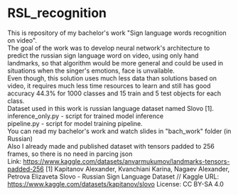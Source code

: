 # RSL_recognition
This is repository of my bachelor's work "Sign language words recognition on video".\
The goal of the work was to develop neural network's architecture to predict the russian sign language word on video, using only hand landmarks, so that algorithm would be more general and could be used in situations when the singer's emotions, face is unvailable.\
Even though, this solution uses much less data than solutions based on video, it requires much less time resources to learn and still has good accuracy 44.3% for 1000 classes and 15 train and 5 test objects for each class.\
Dataset used in this work is russian language dataset named Slovo [1].\
inference_only.py - script for trained model inference\
pipeline.py - script for model training pipeline.\
You can read my bachelor's work and watch slides in "bach_work" folder (in Russian)\
Also I already made and published dataset with tensors padded to 256 frames, so there is no need in parcing json\
Link: https://www.kaggle.com/datasets/anvarmukumov/landmarks-tensors-padded-256
[1]  Kapitanov Alexander, Kvanchiani Karina, Nagaev Alexander, Petrova Elizaveta Slovo - Russian Sign Language Dataset // Kaggle URL: https://www.kaggle.com/datasets/kapitanov/slovo 
License: CC BY-SA 4.0
